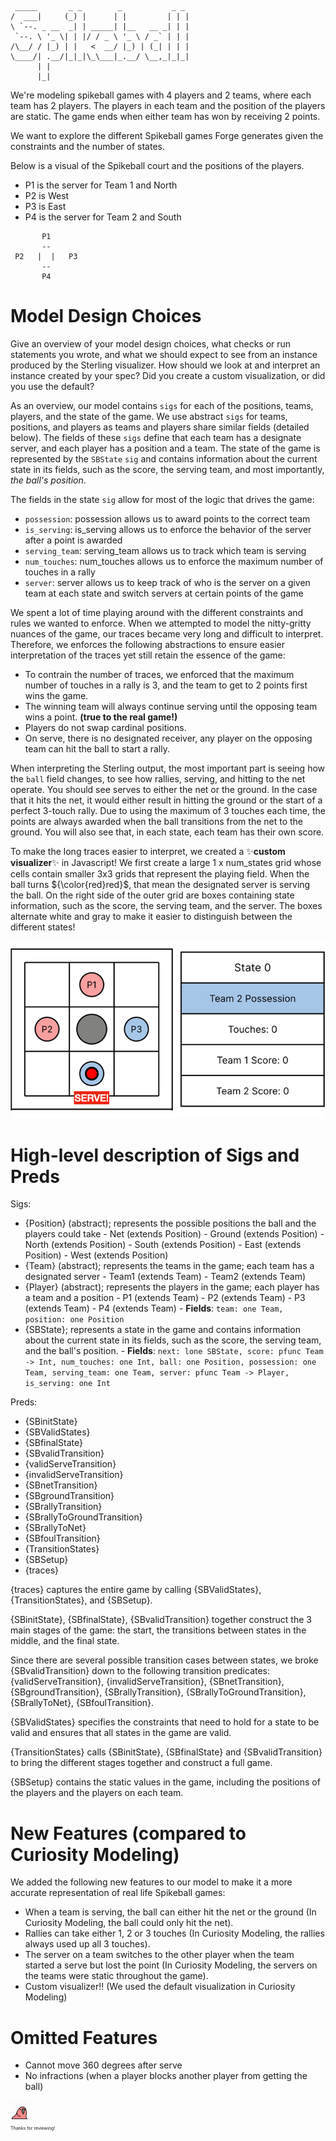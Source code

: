 ```
 _____       _ _        _           _ _ 
/  ___|     (_) |      | |         | | |
\ `--. _ __  _| | _____| |__   __ _| | |
 `--. \ '_ \| | |/ / _ \ '_ \ / _` | | |
/\__/ / |_) | |   <  __/ |_) | (_| | | |
\____/| .__/|_|_|\_\___|_.__/ \__,_|_|_|
      | |                               
      |_|    
```                           
We're modeling spikeball games with 4 players and 2 teams, where each team has 2 players. The players in each team and the position of the players are static. The game ends when either team has won by receiving 2 points.

We want to explore the different Spikeball games Forge generates given the constraints and the number
of states.

Below is a visual of the Spikeball court and the positions of the players.
* P1 is the server for Team 1 and North
* P2 is West
* P3 is East
* P4 is the server for Team 2 and South

```
       P1 
       --
 P2   |  |   P3
       --      
       P4
```

# Model Design Choices 
Give an overview of your model design choices, what checks or run statements you wrote, and what we should expect to see from an instance produced by the Sterling visualizer. How should we look at and interpret an instance created by your spec? Did you create a custom visualization, or did you use the default?

As an overview, our model contains `sigs` for each of the positions, teams, players, and the state of the game. We use abstract `sigs` for teams, positions, and players as teams and players share similar fields (detailed below). The fields of these `sigs` define that each team has a designate server, and each player has a position and a team. The state of the game is represented by the `SBState` `sig` and contains information about the current state in its fields, such as the score, the serving team, and most importantly, *the ball's position*.

The fields in the state `sig` allow for most of the logic that drives the game:
* `possession`: possession allows us to award points to the correct team
* `is_serving`: is_serving allows us to enforce the behavior of the server after a point is awarded
* `serving_team`: serving_team allows us to track which team is serving
* `num_touches`: num_touches allows us to enforce the maximum number of touches in a rally
* `server`: server allows us to keep track of who is the server on a given team at each state and switch servers at certain points of the game

We spent a lot of time playing around with the different constraints and rules we wanted to enforce. When we attempted to model the nitty-gritty nuances of the game, our traces became very long and difficult to interpret. Therefore, we enforces the following abstractions to ensure easier interpretation of the traces yet still retain the essence of the game:
* To contrain the number of traces, we enforced that the maximum number of touches in a rally is 3, and the team to get to 2 points first wins the game.
* The winning team will always continue serving until the opposing team wins a point. **(true to the real game!)**
* Players do not swap cardinal positions.
* On serve, there is no designated receiver, any player on the opposing team can hit the ball to start a rally.

When interpreting the Sterling output, the most important part is seeing how the `ball` field changes, to see how rallies, serving, and hitting to the net operate. You should see serves to either the net or the ground. In the case that it hits the net, it would either result in hitting the ground or the start of a perfect 3-touch rally. Due to using the maximum of 3 touches each time, the points are always awarded when the ball transitions from the net to the ground. You will also see that, in each state, each team has their own score.

To make the long traces easier to interpret, we created a ✨**custom visualizer**✨ in Javascript! We first create a large 1 x num_states grid whose cells contain smaller 3x3 grids that represent the playing field. When the ball turns ${\color{red}red}$, that mean the designated server is serving the ball. On the right side of the outer grid are boxes containing state information, such as the score, the serving team, and the server. The boxes alternate white and gray to make it easier to distinguish between the different states!

<p align="center">
  <img src="spikeball_viz_gif.gif" />
</p>



# High-level description of Sigs and Preds
Sigs:
- {Position} (abstract); represents the possible positions the ball and the players could take
      - Net (extends Position)
      - Ground (extends Position)
      - North (extends Position)
      - South (extends Position)
      - East (extends Position)
      - West (extends Position)
- {Team} (abstract); represents the teams in the game; each team has a designated server
      - Team1 (extends Team)
      - Team2 (extends Team)
- {Player} (abstract); represents the players in the game; each player has a team and a position
      - P1 (extends Team)
      - P2 (extends Team)
      - P3 (extends Team)
      - P4 (extends Team)
      - **Fields**: `team: one Team,
                  position: one Position`
- {SBState}; represents a state in the game and contains information about the current state in its fields,
such as the score, the serving team, and the ball's position.
      - **Fields**: 
                  `next: lone SBState,
                  score: pfunc Team -> Int,
                  num_touches: one Int,
                  ball: one Position,
                  possession: one Team,
                  serving_team: one Team,
                  server: pfunc Team -> Player,
                  is_serving: one Int`

Preds:
- {SBinitState}
- {SBValidStates}
- {SBfinalState}
- {SBvalidTransition}
- {validServeTransition}
- {invalidServeTransition}
- {SBnetTransition}
- {SBgroundTransition}
- {SBrallyTransition}
- {SBrallyToGroundTransition}
- {SBrallyToNet}
- {SBfoulTransition}
- {TransitionStates}
- {SBSetup}
- {traces}

{traces} captures the entire game by calling {SBValidStates}, {TransitionStates}, and {SBSetup}.

{SBinitState}, {SBfinalState}, {SBvalidTransition} together construct the 3 main stages of the game: the start, the transitions between states in the middle, and the final state.

Since there are several possible transition cases between states, we broke {SBvalidTransition} down to
the following transition predicates: {validServeTransition}, {invalidServeTransition}, {SBnetTransition}, {SBgroundTransition}, {SBrallyTransition}, {SBrallyToGroundTransition}, {SBrallyToNet}, {SBfoulTransition}. 

{SBValidStates} specifies the constraints that need to hold for a state to be valid and ensures that all states in the game are valid.

{TransitionStates} calls {SBinitState}, {SBfinalState} and {SBvalidTransition} to bring the different stages together and construct a full game.

{SBSetup} contains the static values in the game, including the positions of the players and the players on each team.

# New Features (compared to Curiosity Modeling)
We added the following new features to our model to make it a more accurate representation of real life Spikeball games:
- When a team is serving, the ball can either hit the net or the ground (In Curiosity Modeling, the ball could only hit the net).
- Rallies can take either 1, 2 or 3 touches (In Curiosity Modeling, the rallies always used up all 3 touches).
- The server on a team switches to the other player when the team started a serve but lost the point (In Curiosity Modeling, the servers on the teams were static throughout the game).
- Custom visualizer!! (We used the default visualization in Curiosity Modeling)

# Omitted Features
* Cannot move 360 degrees after serve
* No infractions (when a player blocks another player from getting the ball)

<img src="bird-dance.gif" width="30" height="30" />
<p style="font-size: 0.5em">Thanks for reviewing!</p>

